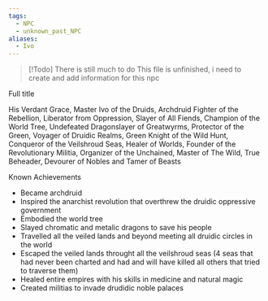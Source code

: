 ```yaml
---
tags:
  - NPC
  - unknown_past_NPC
aliases:
  - Ivo
---
```

> [!Todo] There is still much to do
> This file is unfinished, i need to create and add information for this npc

Full title

His Verdant Grace, Master Ivo of the Druids, Archdruid Fighter of the Rebellion, Liberator from Oppression, Slayer of All Fiends, Champion of the World Tree, Undefeated Dragonslayer of Greatwyrms, Protector of the Green, Voyager of Druidic Realms, Green Knight of the Wild Hunt, Conqueror of the Veilshroud Seas, Healer of Worlds, Founder of the Revolutionary Militia, Organizer of the Unchained, Master of The Wild, True Beheader, Devourer of Nobles and Tamer of Beasts

Known Achievements
- Became archdruid
- Inspired the anarchist revolution that overthrew the druidic oppressive government
- Embodied the world tree
- Slayed chromatic and metalic dragons to save his people
- Travelled all the veiled lands and beyond meeting all druidic circles in the world
- Escaped the veiled lands throught all the veilshroud seas (4 seas that had never been charted and had and will have killed all others that tried to traverse them)
- Healed entire empires with his skills in medicine and natural magic
- Created militias to invade drudidic noble palaces
